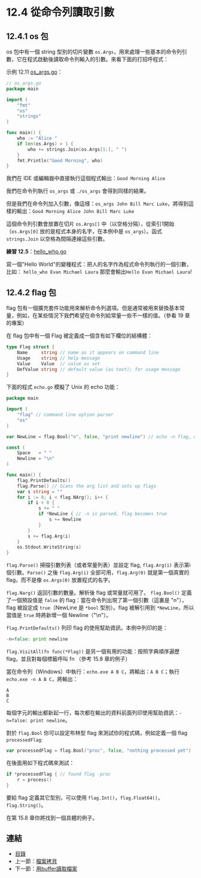 # 12.4 從命令列讀取引數

## 12.4.1 os 包

os 包中有一個 string 型別的切片變數 `os.Args`，用來處理一些基本的命令列引數，它在程式啟動後讀取命令列輸入的引數。來看下面的打招呼程式：

示例 12.11 [os_args.go](examples/chapter_12/os_args.go)：

```go
// os_args.go
package main

import (
	"fmt"
	"os"
	"strings"
)

func main() {
	who := "Alice "
	if len(os.Args) > 1 {
		who += strings.Join(os.Args[1:], " ")
	}
	fmt.Println("Good Morning", who)
}
```

我們在 IDE 或編輯器中直接執行這個程式輸出：`Good Morning Alice`

我們在命令列執行 `os_args` 或 `./os_args` 會得到同樣的結果。

但是我們在命令列加入引數，像這樣：`os_args John Bill Marc Luke`，將得到這樣的輸出：`Good Morning Alice John Bill Marc Luke`

這個命令列引數會放置在切片 `os.Args[]` 中（以空格分隔），從索引1開始（`os.Args[0]` 放的是程式本身的名字，在本例中是 `os_args`）。函式 `strings.Join` 以空格為間隔連線這些引數。

**練習 12.5**：[hello_who.go](exercises/chapter_12/hello_who.go)

寫一個"Hello World"的變種程式：把人的名字作為程式命令列執行的一個引數，比如： `hello_who Evan Michael Laura` 那麼會輸出`Hello Evan Michael Laura`!

## 12.4.2 flag 包

flag 包有一個擴充套件功能用來解析命令列選項。但是通常被用來替換基本常量，例如，在某些情況下我們希望在命令列給常量一些不一樣的值。（參看 19 章的專案）

在 flag 包中有一個 Flag 被定義成一個含有如下欄位的結構體：

```go
type Flag struct {
	Name     string // name as it appears on command line
	Usage    string // help message
	Value    Value  // value as set
	DefValue string // default value (as text); for usage message
}
```

下面的程式 `echo.go` 模擬了 Unix 的 echo 功能：

```go
package main

import (
	"flag" // command line option parser
	"os"
)

var NewLine = flag.Bool("n", false, "print newline") // echo -n flag, of type *bool

const (
	Space   = " "
	Newline = "\n"
)

func main() {
	flag.PrintDefaults()
	flag.Parse() // Scans the arg list and sets up flags
	var s string = ""
	for i := 0; i < flag.NArg(); i++ {
		if i > 0 {
			s += " "
			if *NewLine { // -n is parsed, flag becomes true
				s += Newline
			}
		}
		s += flag.Arg(i)
	}
	os.Stdout.WriteString(s)
}
```

`flag.Parse()` 掃描引數列表（或者常量列表）並設定 flag, `flag.Arg(i)` 表示第i個引數。`Parse()` 之後 `flag.Arg(i)` 全部可用，`flag.Arg(0)` 就是第一個真實的 flag，而不是像 `os.Args(0)` 放置程式的名字。

`flag.Narg()` 返回引數的數量。解析後 flag 或常量就可用了。
`flag.Bool()` 定義了一個預設值是 `false` 的 flag：當在命令列出現了第一個引數（這裏是 "n"），flag 被設定成 `true`（NewLine 是 `*bool` 型別）。flag 被解引用到 `*NewLine`，所以當值是 `true` 時將新增一個 Newline（"\n"）。

`flag.PrintDefaults()` 列印 flag 的使用幫助資訊，本例中列印的是：

```go
-n=false: print newline
```

`flag.VisitAll(fn func(*Flag))` 是另一個有用的功能：按照字典順序遍歷 flag，並且對每個標籤呼叫 fn （參考 15.8 章的例子）

當在命令列（Windows）中執行：`echo.exe A B C`，將輸出：`A B C`；執行 `echo.exe -n A B C`，將輸出：

```
A
B
C
```

每個字元的輸出都新起一行，每次都在輸出的資料前面列印使用幫助資訊：`-n=false: print newline`。

對於 `flag.Bool` 你可以設定布林型 flag 來測試你的程式碼，例如定義一個 flag `processedFlag`:

```go
var processedFlag = flag.Bool("proc", false, "nothing processed yet")
```

在後面用如下程式碼來測試：

```go
if *processedFlag { // found flag -proc
	r = process()
}
```

要給 flag 定義其它型別，可以使用 `flag.Int()`，`flag.Float64()`，`flag.String()`。

在第 15.8 章你將找到一個具體的例子。

## 連結

- [目錄](directory.md)
- 上一節：[檔案拷貝](12.3.md)
- 下一節：[用buffer讀取檔案](12.5.md)